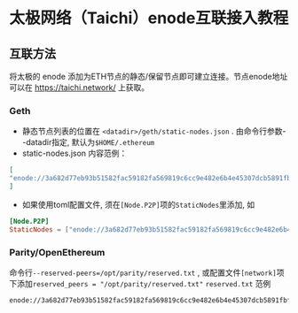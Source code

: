 
# 太极网络（Taichi）enode互联接入教程
## 互联方法
将太极的 enode 添加为ETH节点的静态/保留节点即可建立连接。节点enode地址可以在 https://taichi.network/ 上获取。

### Geth
* 静态节点列表的位置在 `<datadir>/geth/static-nodes.json` . <datadir>由命令行参数--datadir指定, 默认为`$HOME/.ethereum`
* static-nodes.json 内容范例：
```json
[
"enode://3a682d77eb93b51582fac59182fa569819c6cc9e482e6b4e45307dcb5891fbf5c28fe71c91cd69f5a3317fe070e7a03f0887d3706901a36b2432da8232a4beff@10.5.30.150:30305"
]
```
* 如果使用toml配置文件, 须在`[Node.P2P]`项的`StaticNodes`里添加, 如
```toml
[Node.P2P]
StaticNodes = ["enode://3a682d77eb93b51582fac59182fa569819c6cc9e482e6b4e45307dcb5891fbf5c28fe71c91cd69f5a3317fe070e7a03f0887d3706901a36b2432da8232a4beff@10.5.30.150:30305"]
```
  
### Parity/OpenEthereum
命令行`--reserved-peers=/opt/parity/reserved.txt` , 或配置文件`[network]`项下添加`reserved_peers = "/opt/parity/reserved.txt"`
`reserved.txt` 范例
```
enode://3a682d77eb93b51582fac59182fa569819c6cc9e482e6b4e45307dcb5891fbf5c28fe71c91cd69f5a3317fe070e7a03f0887d3706901a36b2432da8232a4beff@10.5.30.150:30305
```
